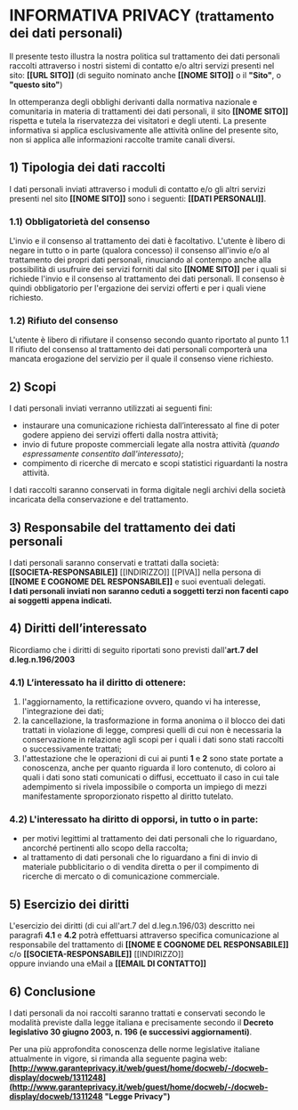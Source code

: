 # INFORMATIVA PRIVACY <small>(trattamento dei dati personali)</small>

Il presente testo illustra la nostra politica sul trattamento dei dati personali raccolti attraverso i nostri sistemi di contatto e/o altri servizi presenti nel sito: **[[URL SITO]]** (di seguito nominato anche **[[NOME SITO]]** o il **"Sito"**, o **"questo sito"**)

In ottemperanza degli obblighi derivanti dalla normativa nazionale e comunitaria in materia di trattamenti dei dati personali, il sito **[[NOME SITO]]** rispetta e tutela la riservatezza dei visitatori e degli utenti. 
La presente informativa si applica esclusivamente alle attività online del presente sito, non si applica alle informazioni raccolte tramite canali diversi.

## 1) Tipologia dei dati raccolti

I dati personali inviati attraverso i moduli di contatto e/o gli altri servizi presenti nel sito **[[NOME SITO]]** sono i seguenti: **[[DATI PERSONALI]]**.

### 1.1) Obbligatorietà del consenso

L'invio e il consenso al trattamento dei dati è facoltativo.
L'utente è libero di negare in tutto o in parte (qualora concesso) il consenso all'invio e/o al trattamento dei propri dati personali, rinuciando al contempo anche alla possibilità di usufruire dei servizi forniti dal sito **[[NOME SITO]]** per i quali si richiede l'invio e il consenso al trattamento dei dati personali.
Il consenso è quindi obbligatorio per l'ergazione dei servizi offerti e per i quali viene richiesto.

### 1.2) Rifiuto del consenso

L'utente è libero di rifiutare il consenso secondo quanto riportato al punto 1.1
Il rifiuto del consenso al trattamento dei dati personali comporterà una mancata erogazione del servizio per il quale il consenso viene richiesto.


## 2) Scopi

I dati personali inviati verranno utilizzati ai seguenti fini: 
* instaurare una comunicazione richiesta dall’interessato al fine di poter godere appieno dei servizi offerti dalla nostra attività; 
* invio di future proposte commerciali legate alla nostra attività *(quando espressamente consentito dall'interessato)*; 
* compimento di ricerche di mercato e scopi statistici riguardanti la nostra attività. 

I dati raccolti saranno conservati in forma digitale negli archivi della società incaricata della conservazione e del trattamento.

## 3) Responsabile del trattamento dei dati personali

I dati personali saranno conservati e trattati dalla società:  
**[[SOCIETA-RESPONSABILE]]** [[INDIRIZZO]] [[PIVA]] 
nella persona di **[[NOME E COGNOME DEL RESPONSABILE]]** e suoi eventuali delegati.  
**I dati personali inviati non saranno ceduti a soggetti terzi non facenti capo ai soggetti appena indicati.**

## 4) Diritti dell’interessato

Ricordiamo che i diritti di seguito riportati sono previsti dall'**art.7 del d.leg.n.196/2003**

### 4.1) L’interessato ha il diritto di ottenere:

1.  l'aggiornamento, la rettificazione ovvero, quando vi ha interesse, l'integrazione dei dati;
2.  la cancellazione, la trasformazione in forma anonima o il blocco dei dati trattati in violazione di legge, compresi quelli di cui non è necessaria la conservazione in relazione agli scopi per i quali i dati sono stati raccolti o successivamente trattati;
3.  l'attestazione che le operazioni di cui ai punti **1** e **2** sono state portate a conoscenza, anche per quanto riguarda il loro contenuto, di coloro ai quali i dati sono stati comunicati o diffusi, eccettuato il caso in cui tale adempimento si rivela impossibile o comporta un impiego di mezzi manifestamente sproporzionato rispetto al diritto tutelato.

### 4.2) L'interessato ha diritto di opporsi, in tutto o in parte:

*   per motivi legittimi al trattamento dei dati personali che lo riguardano, ancorché pertinenti allo scopo della raccolta;
*   al trattamento di dati personali che lo riguardano a fini di invio di materiale pubblicitario o di vendita diretta o per il compimento di ricerche di mercato o di comunicazione commerciale.

## 5) Esercizio dei diritti

L'esercizio dei diritti (di cui all'art.7 del d.leg.n.196/03) descritto nei paragrafi **4.1** e **4.2** potrà effettuarsi attraverso specifica comunicazione al responsabile del trattamento di  **[[NOME E COGNOME DEL RESPONSABILE]]** c/o **[[SOCIETA-RESPONSABILE]]** [[INDIRIZZO]] <br>
oppure inviando una eMail a **[[EMAIL DI CONTATTO]]**

## 6) Conclusione

I dati personali da noi raccolti saranno trattati e conservati secondo le modalità previste dalla legge italiana e precisamente secondo il **Decreto legislativo 30 giugno 2003, n. 196 (e successivi aggiornamenti)**.

Per una più approfondita conoscenza delle norme legislative italiane attualmente in vigore, si rimanda alla seguente pagina web: **[http://www.garanteprivacy.it/web/guest/home/docweb/-/docweb-display/docweb/1311248](http://www.garanteprivacy.it/web/guest/home/docweb/-/docweb-display/docweb/1311248 "Legge Privacy")**
